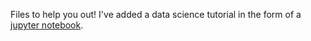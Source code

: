 Files to help you out!
I've added a data science tutorial in the form of a [jupyter notebook](http://jupyter.org/).
